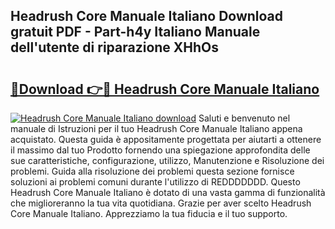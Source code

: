 ## Headrush Core Manuale Italiano Download gratuit PDF - Part-h4y Italiano Manuale dell'utente di riparazione XHhOs

# <h2><a href="http://dfee77f.blite.top/?on=Headrush+Core+Manuale+Italiano">🔗Download 👉🔴 Headrush Core Manuale Italiano</a></h2>

[![Headrush Core Manuale Italiano download](https://i.imgur.com/lujVjoI.png)](http://dfee77f.blite.top/?on=Headrush+Core+Manuale+Italiano)
Saluti e benvenuto nel manuale di Istruzioni per il tuo Headrush Core Manuale Italiano appena acquistato. Questa guida è appositamente progettata per aiutarti a ottenere il massimo dal tuo Prodotto fornendo una spiegazione approfondita delle sue caratteristiche, configurazione, utilizzo, Manutenzione e Risoluzione dei problemi. Guida alla risoluzione dei problemi questa sezione fornisce soluzioni ai problemi comuni durante l'utilizzo di REDDDDDDD. Questo Headrush Core Manuale Italiano è dotato di una vasta gamma di funzionalità che miglioreranno la tua vita quotidiana. Grazie per aver scelto Headrush Core Manuale Italiano. Apprezziamo la tua fiducia e il tuo supporto.
